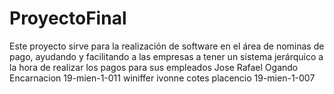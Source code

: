 # ProyectoFinal
Este proyecto sirve para la realización de software en el área de nominas de pago, ayudando y facilitando a las empresas a tener un sistema  jerárquico a la hora de realizar los pagos para sus empleados 
Jose Rafael Ogando Encarnacion        19-mien-1-011
winiffer ivonne cotes placencio       19-mien-1-007
